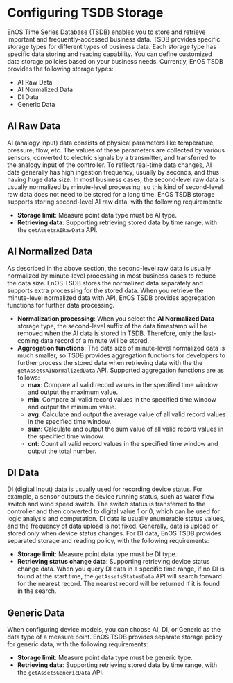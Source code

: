 # Configuring TSDB Storage
EnOS Time Series Database (TSDB) enables you to store and retrieve important and frequently-accessed business data. TSDB provides specific storage types for different types of business data. Each storage type has specific data storing and reading capability. You can define customized data storage policies based on your business needs. Currently, EnOS TSDB provides the following storage types:
- AI Raw Data
- AI Normalized Data
- DI Data
- Generic Data

## AI Raw Data
AI (analogy input) data consists of physical parameters like temperature, pressure, flow, etc. The values of these parameters are collected by various sensors, converted to electric signals by a transmitter, and transferred to the analogy input of the controller. To reflect real-time data changes, AI data generally has high ingestion frequency, usually by seconds, and thus having huge data size. In most business cases, the second-level raw data is usually normalized by minute-level processing, so this kind of second-level raw data does not need to be stored for a long time. EnOS TSDB storage supports storing second-level AI raw data, with the following requirements:
- **Storage limit**: Measure point data type must be AI type.
- **Retrieving data**: Supporting retrieving stored data by time range, with the `getAssetsAIRawData` API.

## AI Normalized Data
As described in the above section, the second-level raw data is usually normalized by minute-level processing in most business cases to reduce the data size. EnOS TSDB stores the normalized data separately and supports extra processing for the stored data. When you retrieve the minute-level normalized data with API, EnOS TSDB provides aggregation functions for further data processing.
- **Normalization processing**: When you select the **AI Normalized Data** storage type, the second-level suffix of the data timestamp will be removed when the AI data is stored in TSDB. Therefore, only the last-coming data record of a minute will be stored.
- **Aggregation functions**: The data size of minute-level normalized data is much smaller, so TSDB provides aggregation functions for developers to further process the stored data when retrieving data with the the `getAssetsAINormalizedData` API. Supported aggregation functions are as follows:
   -  **max**: Compare all valid record values in the specified time window and output the maximum value.
   -  **min**: Compare all valid record values in the specified time window and output the minimum value.
   -  **avg**: Calculate and output the average value of all valid record values in the specified time window.
   -  **sum**: Calculate and output the sum value of all valid record values in the specified time window.
   -  **cnt**: Count all valid record values in the specified time window and output the total number.

## DI Data
DI (digital Input) data is usually used for recording device status. For example, a sensor outputs the device running status, such as water flow switch and wind speed switch. The switch status is transferred to the controller and then converted to digital value 1 or 0, which can be used for logic analysis and computation. DI data is usually enumerable status values, and the frequency of data upload is not fixed. Generally, data is upload or stored only when device status changes. For DI data, EnOS TSDB provides separated storage and reading policy, with the following requirements:
- **Storage limit**: Measure point data type must be DI type.
- **Retrieving status change data**: Supporting retrieving device status change data. When you query DI data in a specific time range, if no DI is found at the start time, the `getAssetsStatusData` API will search forward for the nearest record. The nearest record will be returned if it is found in the search.

<!--

## PI数据

PI（Pulse Input）即脉冲量输入, 一般用于电能计量。PI量一般分为两种，一种是功率；一种是电表读数；TSDB提供这两类PI量的存储并基于这两类PI量计算电价的读取方式，具体详情如下：
- **存储限制**：只有测点类型是PI的数据+配置了PI流式计算任务的输出点才能进行PI数据存储。
- **读取能力**：目前只支持用户输入时间区间对“PI”类型数据的读取，对应的数据读取Open API 是[getAssetsProductionData](/xx)

-->

## Generic Data

When configuring device models, you can choose AI, DI, or Generic as the data type of a measure point. EnOS TSDB provides separate storage policy for generic data, with the following requirements:
- **Storage limit**: Measure point data type must be generic type.
- **Retrieving data**: Supporting retrieving stored data by time range, with the `getAssetsGenericData` API.

